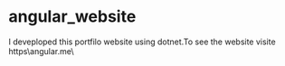 # angular_website
I deveploped this portfilo website using dotnet.To see the website visite https\\angular.me\
